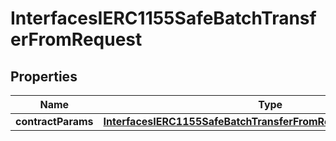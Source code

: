 

# InterfacesIERC1155SafeBatchTransferFromRequest


## Properties

| Name | Type | Description | Notes |
|------------ | ------------- | ------------- | -------------|
|**contractParams** | [**InterfacesIERC1155SafeBatchTransferFromRequestContractParams**](InterfacesIERC1155SafeBatchTransferFromRequestContractParams.md) |  |  |



